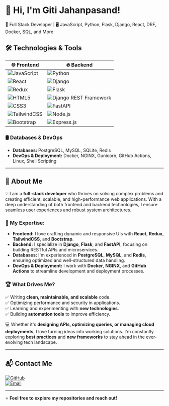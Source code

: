 # 👋 Hi, I'm Giti Jahanpasand!  

🚀 Full Stack Developer | 🖥️ JavaScript, Python, Flask, Django, React, DRF, Docker, SQL, and More  

## 🛠️ Technologies & Tools  

| 🌐 Frontend | 🔥 Backend |
|------------|-----------|
| ![JavaScript](https://img.shields.io/badge/-JavaScript-F7DF1E?style=flat&logo=javascript&logoColor=black) | ![Python](https://img.shields.io/badge/-Python-3776AB?style=flat&logo=python&logoColor=white) |
| ![React](https://img.shields.io/badge/-React-61DAFB?style=flat&logo=react&logoColor=black) | ![Django](https://img.shields.io/badge/-Django-092E20?style=flat&logo=django&logoColor=white) |
| ![Redux](https://img.shields.io/badge/-Redux-764ABC?style=flat&logo=redux) | ![Flask](https://img.shields.io/badge/-Flask-000000?style=flat&logo=flask) |
| ![HTML5](https://img.shields.io/badge/-HTML5-E34F26?style=flat&logo=html5&logoColor=white) | ![Django REST Framework](https://img.shields.io/badge/-DRF-red?style=flat&logo=django) |
| ![CSS3](https://img.shields.io/badge/-CSS3-1572B6?style=flat&logo=css3) | ![FastAPI](https://img.shields.io/badge/-FastAPI-009688?style=flat&logo=fastapi) |
| ![TailwindCSS](https://img.shields.io/badge/-TailwindCSS-38B2AC?style=flat&logo=tailwind-css) | ![Node.js](https://img.shields.io/badge/-Node.js-339933?style=flat&logo=node.js&logoColor=white) |
| ![Bootstrap](https://img.shields.io/badge/-Bootstrap-7952B3?style=flat&logo=bootstrap) | ![Express.js](https://img.shields.io/badge/-Express.js-000000?style=flat&logo=express) |

### 🛢️ Databases & DevOps  
- **Databases:** PostgreSQL, MySQL, SQLite, Redis  
- **DevOps & Deployment:** Docker, NGINX, Gunicorn, GitHub Actions, Linux, Shell Scripting  

---

## 🌟 About Me  

💡 I am a **full-stack developer** who thrives on solving complex problems and creating efficient, scalable, and high-performance web applications. With a deep understanding of both frontend and backend technologies, I ensure seamless user experiences and robust system architectures.  

### 🔹 My Expertise:  
- **Frontend:** I love crafting dynamic and responsive UIs with **React**, **Redux**, **TailwindCSS**, and **Bootstrap**.  
- **Backend:** I specialize in **Django**, **Flask**, and **FastAPI**, focusing on building RESTful APIs and microservices.  
- **Databases:** I'm experienced in **PostgreSQL**, **MySQL**, and **Redis**, ensuring optimized and well-structured data handling.  
- **DevOps & Deployment:** I work with **Docker**, **NGINX**, and **GitHub Actions** to streamline development and deployment processes.  

### 🏆 What Drives Me?  
✅ Writing **clean, maintainable, and scalable** code.  
✅ Optimizing performance and security in applications.  
✅ Learning and experimenting with **new technologies**.  
✅ Building **automation tools** to improve efficiency.  

💻 Whether it's **designing APIs, optimizing queries, or managing cloud deployments**, I love turning ideas into working solutions. I'm constantly exploring **best practices** and **new frameworks** to stay ahead in the ever-evolving tech landscape.  

---

## 📬 Contact Me  
[![GitHub](https://img.shields.io/badge/-GitHub-181717?style=flat&logo=github&logoColor=white)](https://github.com/giti-jahanpasand)  
[![Email](https://img.shields.io/badge/-Email-D14836?style=flat&logo=gmail&logoColor=white)](mailto:gitijahanpasand@gmail.com)  

---

⭐ **Feel free to explore my repositories and reach out!**  

